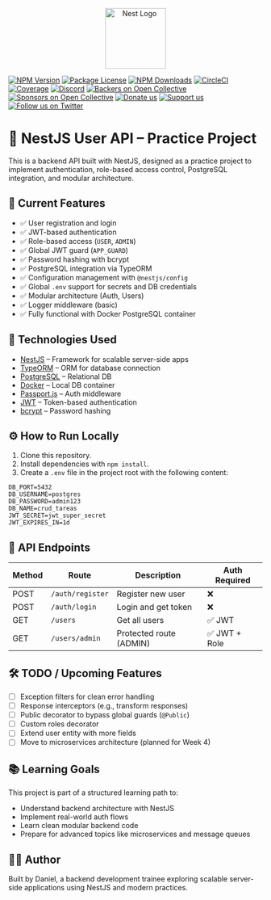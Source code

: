 <p align="center">
  <a href="http://nestjs.com/" target="blank"><img src="https://nestjs.com/img/logo-small.svg" width="120" alt="Nest Logo" /></a>
</p>

[circleci-image]: https://img.shields.io/circleci/build/github/nestjs/nest/master?token=abc123def456
[circleci-url]: https://circleci.com/gh/nestjs/nest

<a href="https://www.npmjs.com/~nestjscore" target="_blank"><img src="https://img.shields.io/npm/v/@nestjs/core.svg" alt="NPM Version" /></a>
<a href="https://www.npmjs.com/~nestjscore" target="_blank"><img src="https://img.shields.io/npm/l/@nestjs/core.svg" alt="Package License" /></a>
<a href="https://www.npmjs.com/~nestjscore" target="_blank"><img src="https://img.shields.io/npm/dm/@nestjs/common.svg" alt="NPM Downloads" /></a>
<a href="https://circleci.com/gh/nestjs/nest" target="_blank"><img src="https://img.shields.io/circleci/build/github/nestjs/nest/master" alt="CircleCI" /></a>
<a href="https://coveralls.io/github/nestjs/nest?branch=master" target="_blank"><img src="https://coveralls.io/repos/github/nestjs/nest/badge.svg?branch=master#9" alt="Coverage" /></a>
<a href="https://discord.gg/G7Qnnhy" target="_blank"><img src="https://img.shields.io/badge/discord-online-brightgreen.svg" alt="Discord"/></a>
<a href="https://opencollective.com/nest#backer" target="_blank"><img src="https://opencollective.com/nest/backers/badge.svg" alt="Backers on Open Collective" /></a>
<a href="https://opencollective.com/nest#sponsor" target="_blank"><img src="https://opencollective.com/nest/sponsors/badge.svg" alt="Sponsors on Open Collective" /></a>
  <a href="https://paypal.me/kamilmysliwiec" target="_blank"><img src="https://img.shields.io/badge/Donate-PayPal-ff3f59.svg" alt="Donate us"/></a>
    <a href="https://opencollective.com/nest#sponsor"  target="_blank"><img src="https://img.shields.io/badge/Support%20us-Open%20Collective-41B883.svg" alt="Support us"></a>
  <a href="https://twitter.com/nestframework" target="_blank"><img src="https://img.shields.io/twitter/follow/nestframework.svg?style=social&label=Follow" alt="Follow us on Twitter"></a>
</p>
  <!--[![Backers on Open Collective](https://opencollective.com/nest/backers/badge.svg)](https://opencollective.com/nest#backer)
  [![Sponsors on Open Collective](https://opencollective.com/nest/sponsors/badge.svg)](https://opencollective.com/nest#sponsor)-->

# 🧱 NestJS User API – Practice Project

This is a backend API built with NestJS, designed as a practice project to implement authentication, role-based access control, PostgreSQL integration, and modular architecture.

## 🚀 Current Features
- ✅ User registration and login
- ✅ JWT-based authentication
- ✅ Role-based access (`USER`, `ADMIN`)
- ✅ Global JWT guard (`APP_GUARD`)
- ✅ Password hashing with bcrypt
- ✅ PostgreSQL integration via TypeORM
- ✅ Configuration management with `@nestjs/config`
- ✅ Global `.env` support for secrets and DB credentials
- ✅ Modular architecture (Auth, Users)
- ✅ Logger middleware (basic)
- ✅ Fully functional with Docker PostgreSQL container

## 🧰 Technologies Used
- [NestJS](https://nestjs.com/) – Framework for scalable server-side apps
- [TypeORM](https://typeorm.io/) – ORM for database connection
- [PostgreSQL](https://www.postgresql.org/) – Relational DB
- [Docker](https://www.docker.com/) – Local DB container
- [Passport.js](http://www.passportjs.org/) – Auth middleware
- [JWT](https://jwt.io/) – Token-based authentication
- [bcrypt](https://github.com/kelektiv/node.bcrypt.js) – Password hashing

## ⚙️ How to Run Locally
1. Clone this repository.
2. Install dependencies with `npm install`.
3. Create a `.env` file in the project root with the following content:
  ```DB_HOST=localhost
DB_PORT=5432
DB_USERNAME=postgres
DB_PASSWORD=admin123
DB_NAME=crud_tareas
JWT_SECRET=jwt_super_secret
JWT_EXPIRES_IN=1d
```

## 📮 API Endpoints

| Method | Route           | Description             | Auth Required |
|--------|------------------|--------------------------|----------------|
| POST   | `/auth/register` | Register new user        | ❌             |
| POST   | `/auth/login`    | Login and get token      | ❌             |
| GET    | `/users`         | Get all users            | ✅ JWT         |
| GET    | `/users/admin`   | Protected route (ADMIN)  | ✅ JWT + Role  |

## 🛠 TODO / Upcoming Features
- [ ] Exception filters for clean error handling
- [ ] Response interceptors (e.g., transform responses)
- [ ] Public decorator to bypass global guards (`@Public`)
- [ ] Custom roles decorator
- [ ] Extend user entity with more fields
- [ ] Move to microservices architecture (planned for Week 4)

## 📚 Learning Goals
This project is part of a structured learning path to:
- Understand backend architecture with NestJS
- Implement real-world auth flows
- Learn clean modular backend code
- Prepare for advanced topics like microservices and message queues

## 👨‍💻 Author
Built by Daniel, a backend development trainee exploring scalable server-side applications using NestJS and modern practices.


